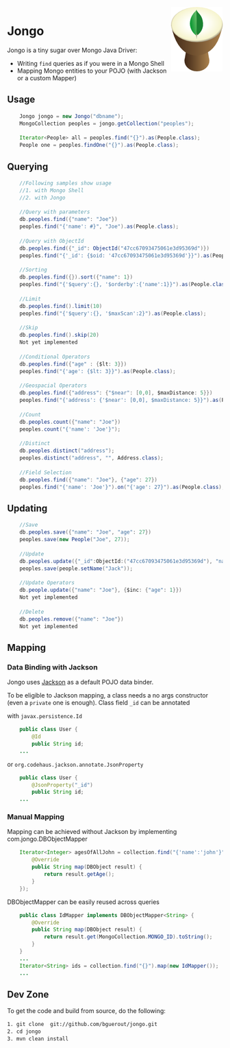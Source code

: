 <img src="https://github.com/bguerout/jongo/raw/gh-pages/jongo.png" alt="Jongo logo" title="Jongo" align="right">

# Jongo

Jongo is a tiny sugar over Mongo Java Driver:

* Writing `find` queries as if you were in a Mongo Shell
* Mapping Mongo entities to your POJO (with Jackson or a custom Mapper)

## Usage

```java
    Jongo jongo = new Jongo("dbname");
    MongoCollection peoples = jongo.getCollection("peoples");
    
    Iterator<People> all = peoples.find("{}").as(People.class);
    People one = peoples.findOne("{}").as(People.class);
```

## Querying

```java
    //Following samples show usage 
    //1. with Mongo Shell
    //2. with Jongo
    
    //Query with parameters
    db.peoples.find({"name": "Joe"})
    peoples.find("{'name': #}", "Joe").as(People.class);
    
    //Query with ObjectId
    db.peoples.find({"_id": ObjectId("47cc67093475061e3d95369d")})
    peoples.find("{'_id': {$oid: '47cc67093475061e3d95369d'}}").as(People.class);
    
    //Sorting
    db.peoples.find({}).sort({"name": 1})
    peoples.find("{'$query':{}, '$orderby':{'name':1}}").as(People.class);
    
    //Limit
    db.peoples.find().limit(10)
    peoples.find("{'$query':{}, '$maxScan':2}").as(People.class);
    
    //Skip
    db.peoples.find().skip(20)
    Not yet implemented
    
    //Conditional Operators
    db.peoples.find({"age" : {$lt: 3}})
    peoples.find("{'age': {$lt: 3}}").as(People.class);
    
    //Geospacial Operators
    db.peoples.find({"address": {"$near": [0,0], $maxDistance: 5}})
    peoples.find("{'address': {'$near': [0,0], $maxDistance: 5}}").as(People.class);
    
    //Count
    db.peoples.count({"name": "Joe"})
    peoples.count("{'name': 'Joe'}");
    
    //Distinct
    db.peoples.distinct("address");
    peoples.distinct("address", "", Address.class);
    
    //Field Selection
    db.peoples.find({"name": "Joe"}, {"age": 27})
    peoples.find("{'name': 'Joe'}").on("{'age': 27}").as(People.class);
```

## Updating

```java
    //Save
    db.peoples.save({"name": "Joe", "age": 27})
    peoples.save(new People("Joe", 27));
    
    //Update
    db.peoples.update({"_id":ObjectId:("47cc67093475061e3d95369d"), "name": "Jack"})
    peoples.save(people.setName("Jack"));
    
    //Update Operators
    db.people.update({"name": "Joe"}, {$inc: {"age": 1}})
    Not yet implemented
    
    //Delete
    db.peoples.remove({"name": "Joe"})
    Not yet implemented
```

## Mapping

### Data Binding with Jackson

Jongo uses <a href="http://jackson.codehaus.org/">Jackson</a> as a default POJO data binder.

To be eligible to Jackson mapping, a class needs a no args constructor (even a `private` one is enough). Class field `_id` can be annotated 

with `javax.persistence.Id` 

```java
    public class User {
        @Id
        public String id;
    ...
```

or `org.codehaus.jackson.annotate.JsonProperty` 

```java
    public class User {
        @JsonProperty("_id")
        public String id;
    ...
```

### Manual Mapping

Mapping can be achieved without Jackson by implementing com.jongo.DBObjectMapper


```java
    Iterator<Integer> agesOfAllJohn = collection.find("{'name':'john'}").map(new DBObjectMapper<Integer>() {
        @Override
        public String map(DBObject result) {
            return result.getAge();
        }
    });
```

DBObjectMapper can be easily reused across queries

```java
    public class IdMapper implements DBObjectMapper<String> {
        @Override
        public String map(DBObject result) {
            return result.get(MongoCollection.MONGO_ID).toString();
        }
    }
    ...
    Iterator<String> ids = collection.find("{}").map(new IdMapper());
    ...
```

## Dev Zone

To get the code and build from source, do the following:

```sh
1. git clone  git://github.com/bguerout/jongo.git
2. cd jongo
3. mvn clean install
```

